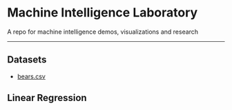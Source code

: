 # Machine Intelligence Laboratory
A repo for machine intelligence demos, visualizations and research



----
## Datasets
 * [bears.csv](https://people.sc.fsu.edu/~jburkardt/datasets/triola/bears.csv)

## Linear Regression
